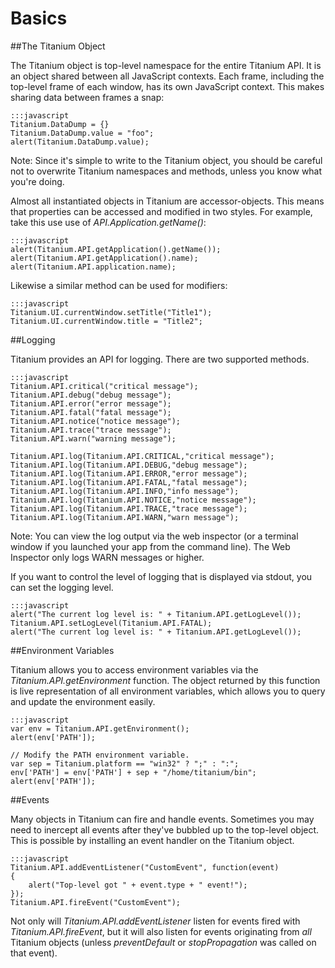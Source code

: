 Basics
======
##The Titanium Object

The Titanium object is top-level namespace for the entire Titanium API. It
is an object shared between all JavaScript contexts. Each frame, including
the top-level frame of each window, has its own JavaScript context. This
makes sharing data between frames a snap:

	:::javascript
	Titanium.DataDump = {}
	Titanium.DataDump.value = "foo";
	alert(Titanium.DataDump.value);

Note: Since it's simple to write to the Titanium object, you should be careful
not to overwrite Titanium namespaces and methods, unless you know what you're
doing.

Almost all instantiated objects in Titanium are accessor-objects. This means
that properties can be accessed and modified in two styles. For example, take
this use use of *API.Application.getName()*:

	:::javascript
	alert(Titanium.API.getApplication().getName());
	alert(Titanium.API.getApplication().name);
	alert(Titanium.API.application.name);

Likewise a similar method can be used for modifiers:

	:::javascript
	Titanium.UI.currentWindow.setTitle("Title1");
	Titanium.UI.currentWindow.title = "Title2";

##Logging

Titanium provides an API for logging.  There are two supported methods.

	:::javascript
	Titanium.API.critical("critical message");
	Titanium.API.debug("debug message");
	Titanium.API.error("error message");
	Titanium.API.fatal("fatal message");
	Titanium.API.notice("notice message");
	Titanium.API.trace("trace message");
	Titanium.API.warn("warning message");

	Titanium.API.log(Titanium.API.CRITICAL,"critical message");
	Titanium.API.log(Titanium.API.DEBUG,"debug message");
	Titanium.API.log(Titanium.API.ERROR,"error message");
	Titanium.API.log(Titanium.API.FATAL,"fatal message");
	Titanium.API.log(Titanium.API.INFO,"info message");
	Titanium.API.log(Titanium.API.NOTICE,"notice message");
	Titanium.API.log(Titanium.API.TRACE,"trace message");
	Titanium.API.log(Titanium.API.WARN,"warn message");


Note: You can view the log output via the web inspector (or
a terminal window if you launched your app from the command line).
The Web Inspector only logs WARN messages or higher.

If you want to control the level of logging that is displayed via stdout,
you can set the logging level.

	:::javascript
	alert("The current log level is: " + Titanium.API.getLogLevel());
	Titanium.API.setLogLevel(Titanium.API.FATAL);
	alert("The current log level is: " + Titanium.API.getLogLevel());

##Environment Variables

Titanium allows you to access environment variables via the
*Titanium.API.getEnvironment* function. The object returned
by this function is live representation of all environment variables,
which allows you to query and update the environment easily.

	:::javascript
	var env = Titanium.API.getEnvironment();
	alert(env['PATH']);
	
	// Modify the PATH environment variable.
	var sep = Titanium.platform == "win32" ? ";" : ":";
	env['PATH'] = env['PATH'] + sep + "/home/titanium/bin";
	alert(env['PATH']);

##Events

Many objects in Titanium can fire and handle events. Sometimes you
may need to inercept all events after they've bubbled up to the
top-level object. This is possible by installing an event handler
on the Titanium object.

	:::javascript
	Titanium.API.addEventListener("CustomEvent", function(event)
	{
		alert("Top-level got " + event.type + " event!");
	});
	Titanium.API.fireEvent("CustomEvent");

Not only will *Titanium.API.addEventListener* listen for events
fired with *Titanium.API.fireEvent*, but it will also listen for
events originating from *all* Titanium objects (unless
*preventDefault* or *stopPropagation* was called on that
event).
